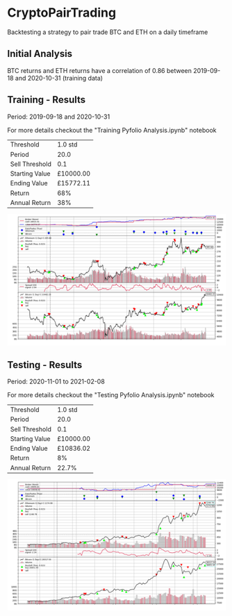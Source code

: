 # CryptoPairTrading
Backtesting a strategy to pair trade BTC and ETH on a daily timeframe

## Initial Analysis

BTC returns and ETH returns have a correlation of 0.86 between 2019-09-18 and 2020-10-31 (training data)

## Training - Results

Period: 2019-09-18 and 2020-10-31

For more details checkout the "Training Pyfolio Analysis.ipynb" notebook


|  |  |
|---|---|
Threshold |  1.0 std 
Period | 20.0
Sell Threshold | 0.1
Starting Value | £10000.00
Ending   Value | £15772.11
Return | 68%
Annual Return | 38%


![image](training_overview.png)

## Testing - Results

Period: 2020-11-01 to 2021-02-08

For more details checkout the "Testing Pyfolio Analysis.ipynb" notebook


|  |  |
|---|---|
Threshold |  1.0 std 
Period | 20.0
Sell Threshold | 0.1
Starting Value | £10000.00
Ending   Value | £10836.02
Return | 8%
Annual Return | 22.7%

![image](testing_overview.png)